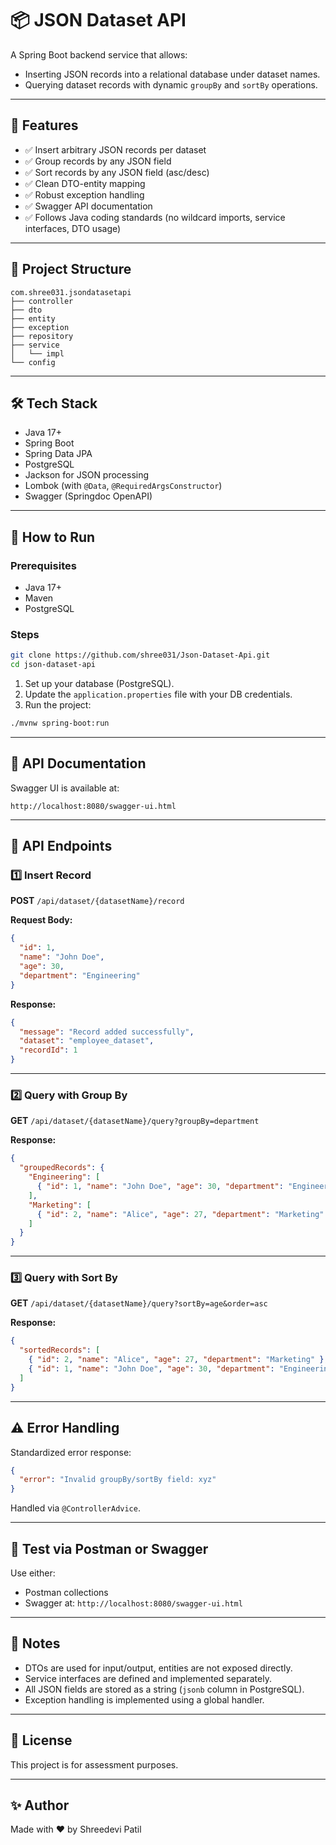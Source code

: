 # 📦 JSON Dataset API

A Spring Boot backend service that allows:

- Inserting JSON records into a relational database under dataset names.
- Querying dataset records with dynamic `groupBy` and `sortBy` operations.

---

## 🚀 Features

- ✅ Insert arbitrary JSON records per dataset
- ✅ Group records by any JSON field
- ✅ Sort records by any JSON field (asc/desc)
- ✅ Clean DTO-entity mapping
- ✅ Robust exception handling
- ✅ Swagger API documentation
- ✅ Follows Java coding standards (no wildcard imports, service interfaces, DTO usage)

---

## 📁 Project Structure

```
com.shree031.jsondatasetapi
├── controller
├── dto
├── entity
├── exception
├── repository
├── service
│   └── impl
└── config
```

---

## 🛠 Tech Stack

- Java 17+
- Spring Boot
- Spring Data JPA
- PostgreSQL
- Jackson for JSON processing
- Lombok (with `@Data`, `@RequiredArgsConstructor`)
- Swagger (Springdoc OpenAPI)

---

## 🧪 How to Run

### Prerequisites

- Java 17+
- Maven
- PostgreSQL

### Steps

```bash
git clone https://github.com/shree031/Json-Dataset-Api.git
cd json-dataset-api
```

1. Set up your database (PostgreSQL).
2. Update the `application.properties` file with your DB credentials.
3. Run the project:

```bash
./mvnw spring-boot:run
```

---

## 📘 API Documentation

Swagger UI is available at:

```
http://localhost:8080/swagger-ui.html
```

---

## 📡 API Endpoints

### 1️⃣ Insert Record

**POST** `/api/dataset/{datasetName}/record`

**Request Body:**

```json
{
  "id": 1,
  "name": "John Doe",
  "age": 30,
  "department": "Engineering"
}
```

**Response:**

```json
{
  "message": "Record added successfully",
  "dataset": "employee_dataset",
  "recordId": 1
}
```

---

### 2️⃣ Query with Group By

**GET** `/api/dataset/{datasetName}/query?groupBy=department`

**Response:**

```json
{
  "groupedRecords": {
    "Engineering": [
      { "id": 1, "name": "John Doe", "age": 30, "department": "Engineering" }
    ],
    "Marketing": [
      { "id": 2, "name": "Alice", "age": 27, "department": "Marketing" }
    ]
  }
}
```

---

### 3️⃣ Query with Sort By

**GET** `/api/dataset/{datasetName}/query?sortBy=age&order=asc`

**Response:**

```json
{
  "sortedRecords": [
    { "id": 2, "name": "Alice", "age": 27, "department": "Marketing" },
    { "id": 1, "name": "John Doe", "age": 30, "department": "Engineering" }
  ]
}
```

---

## ⚠️ Error Handling

Standardized error response:

```json
{
  "error": "Invalid groupBy/sortBy field: xyz"
}
```

Handled via `@ControllerAdvice`.

---

## 🧪 Test via Postman or Swagger

Use either:

- Postman collections
- Swagger at: `http://localhost:8080/swagger-ui.html`

---

## 📝 Notes

- DTOs are used for input/output, entities are not exposed directly.
- Service interfaces are defined and implemented separately.
- All JSON fields are stored as a string (`jsonb` column in PostgreSQL).
- Exception handling is implemented using a global handler.

---

## 📄 License

This project is for assessment purposes.

---

## ✨ Author

Made with ❤️ by Shreedevi Patil


